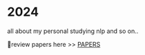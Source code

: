 # 2024

all about my personal studying nlp and so on..

📝review papers here >> [PAPERS](https://uijisreviewpps.notion.site/uijisreviewpps/Review-Papers-8104303ab2a543c38b766ebd677a2992)
